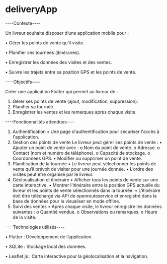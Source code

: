 # deliveryApp

----Contexte----

Un livreur souhaite disposer d’une application mobile pour :

• Gérer les points de vente qu’il visite.

• Planifier ses tournées (itinéraires).

• Enregistrer les données des visites et des ventes.

• Suivre les trajets entre sa position GPS et les points de vente.

----Objectifs----

Créer une application Flutter qui permet au livreur de :

1. Gérer ses points de vente (ajout, modification, suppression).
2. Planifier sa tournée.
3. Enregistrer les ventes et les remarques après chaque visite.


----Fonctionnalités attendues----

1. Authentification
   • Une page d'authentification pour sécuriser l'accès à l'application.
2. Gestion des points de vente
   Le livreur peut gérer ses points de vente :
   • Ajouter un point de vente avec :
   o Nom du point de vente.
   o Adresse.
   o Contact (nom et numéro de téléphone).
   o Capacité de stockage.
   o Coordonnées GPS.
   • Modifier ou supprimer un point de vente.
3. Planification de la tournée
   • Le livreur peut sélectionner les points de vente qu’il prévoit de visiter pour une
   journée donnée.
   • L’ordre des visites peut être organisé par le livreur.
4. Géolocalisation et itinéraire
   • Afficher tous les points de vente sur une carte interactive.
   • Montrer l'itinéraire entre la position GPS actuelle du livreur et les points de vente
   sélectionnés dans la tournée.
   • L’itinéraire doit être téléchargé via API de openrouteservice et enregistré dans la base
   de données pour le visualiser en mode offline.
5. Suivi des ventes
   • Après chaque visite, le livreur enregistre les données suivantes :
   o Quantité vendue.
   o Observations ou remarques.
   o Heure de la visite.

----Technologies utilisés----

• Flutter : Développement de l’application.

• SQLite : Stockage local des données.

• Leaflet.js : Carte interactive pour la géolocalisation et la navigation.
